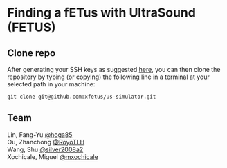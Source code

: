 # Finding a fETus with UltraSound (FETUS)

## Clone repo
After generating your SSH keys as suggested [here](https://docs.github.com/en/github/authenticating-to-github/generating-a-new-ssh-key-and-adding-it-to-the-ssh-agent), you can then clone the repository by typing (or copying) the following line in a terminal at your selected path in your machine:
```
git clone git@github.com:xfetus/us-simulator.git
```

## Team
Lin, Fang-Yu [@hoga85](https://github.com/hoga85)  
Ou, Zhanchong [@RoyoTLH](https://github.com/RoyoTLH)    
Wang, Shu [@silver2008a2](https://github.com/silver2008a2)    
Xochicale, Miguel [@mxochicale](https://github.com/mxochicale)
